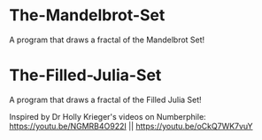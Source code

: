 # The-Mandelbrot-Set
 A program that draws a fractal of the Mandelbrot Set!

# The-Filled-Julia-Set
 A program that draws a fractal of the Filled Julia Set!
 
 
 Inspired by Dr Holly Krieger's videos on Numberphile: https://youtu.be/NGMRB4O922I || https://youtu.be/oCkQ7WK7vuY
